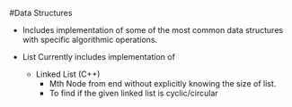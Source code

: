 #Data Structures 

* Includes implementation of some of the most common data structures with specific algorithmic operations.

* List Currently includes implementation of  
	* Linked List (C++)
		* Mth Node from end without explicitly knowing the size of list.
		* To find if the given linked list is cyclic/circular
